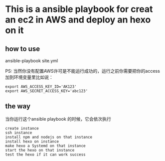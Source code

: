 # This is a ansible playbook for creat an ec2 in AWS and deploy an hexo on it

## how to use
ansible-playbook site.yml

PS: 当然你没有配置AWS许可是不能运行成功的，运行之前你需要把你的access加到环境变量里比如说：
```
export AWS_ACCESS_KEY_ID='AK123'
export AWS_SECRET_ACCESS_KEY='abc123'
```
## the way
当你运行这个ansible playbook 的时候，它会依次执行
```
create instance 
ssh instance 
install npm and nodejs on that instance
install hexo on instance
make hexo a Systemd on that instance
start the hexo on that instance
test the hexo if it can work success
```
